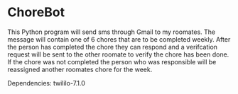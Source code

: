 # ChoreBot

This Python program will send sms through Gmail to my roomates. The message will contain one of 6 chores that are to be completed weekly. After the person has completed the chore they can respond and a verifcation request will be sent to the other roomate to verify the chore has been done. If the chore was not completed the person who was responsible will be reassigned another roomates chore for the week.

Dependencies:
twililo-7.1.0
